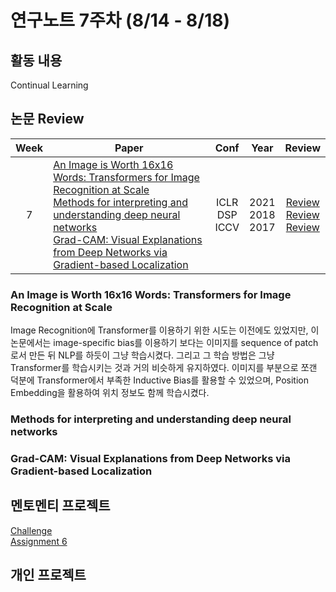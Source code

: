# 연구노트 7주차 (8/14 - 8/18)
## 활동 내용
Continual Learning
 

## 논문 Review
| Week   | Paper                                               | Conf | Year   | Review   |
| :----: | ------------------------------------------------------- | :----: | :------------: | :------: |
| 7   |  [An Image is Worth 16x16 Words: Transformers for Image Recognition at Scale](https://arxiv.org/pdf/2010.11929.pdf)<br>[Methods for interpreting and understanding deep neural networks](https://www.sciencedirect.com/science/article/pii/S1051200417302385)<br>[Grad-CAM: Visual Explanations from Deep Networks via Gradient-based Localization](https://arxiv.org/pdf/1610.02391.pdf)   | ICLR<br>DSP<br>ICCV    | 2021<br>2018<br>2017   | [Review]()<br>[Review]()<br>[Review]() |

### An Image is Worth 16x16 Words: Transformers for Image Recognition at Scale
Image Recognition에 Transformer를 이용하기 위한 시도는 이전에도 있었지만, 이 논문에서는 image-specific bias를 이용하기 보다는 이미지를 sequence of patch로서 만든 뒤 NLP를 하듯이 그냥 학습시켰다. 그리고 그 학습 방법은 그냥 Transformer를 학습시키는 것과 거의 비슷하게 유지하였다. 이미지를 부분으로 쪼갠 덕분에 Transformer에서 부족한 Inductive Bias를 활용할 수 있었으며, Position Embedding을 활용하여 위치 정보도 함께 학습시켰다.

### Methods for interpreting and understanding deep neural networks

### Grad-CAM: Visual Explanations from Deep Networks via Gradient-based Localization


## 멘토멘티 프로젝트
[Challenge](https://www.kaggle.com/competitions/cilab-summer-intern-program-challenge/)  
[Assignment 6](https://github.com/Chihiro0623/2023summer-selfstudy1/blob/main/week7/Project/week6.pdf)

## 개인 프로젝트

